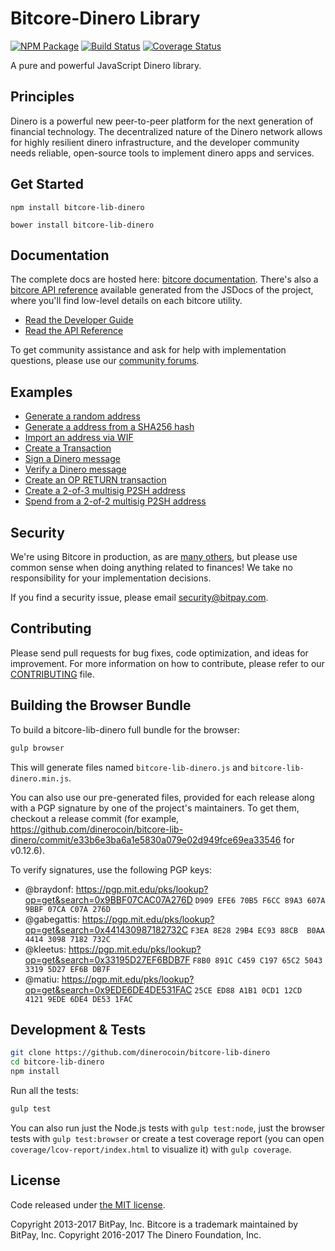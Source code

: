Bitcore-Dinero Library
=======

[![NPM Package](https://img.shields.io/npm/v/bitcore-lib-dinero.svg?style=flat-square)](https://www.npmjs.org/package/bitcore-lib-dinero)
[![Build Status](https://img.shields.io/travis/dinerocoin/bitcore-lib-dinero.svg?branch=master&style=flat-square)](https://travis-ci.org/dinerocoin/bitcore-lib-dinero)
[![Coverage Status](https://img.shields.io/coveralls/dinerocoin/bitcore-lib-dinero.svg?style=flat-square)](https://coveralls.io/github/dinerocoin/bitcore-lib-dinero?branch=master)

A pure and powerful JavaScript Dinero library.

## Principles

Dinero is a powerful new peer-to-peer platform for the next generation of financial technology. The decentralized nature of the Dinero network allows for highly resilient dinero infrastructure, and the developer community needs reliable, open-source tools to implement dinero apps and services.

## Get Started

```
npm install bitcore-lib-dinero
```

```
bower install bitcore-lib-dinero
```

## Documentation

The complete docs are hosted here: [bitcore documentation](http://bitcore.io/guide/). There's also a [bitcore API reference](http://bitcore.io/api/) available generated from the JSDocs of the project, where you'll find low-level details on each bitcore utility.

- [Read the Developer Guide](http://bitcore.io/guide/)
- [Read the API Reference](http://bitcore.io/api/)

To get community assistance and ask for help with implementation questions, please use our [community forums](https://forum.bitcore.io/).

## Examples

* [Generate a random address](https://github.com/dinerocoin/bitcore-lib-dinero/blob/master/docs/examples.md#generate-a-random-address)
* [Generate a address from a SHA256 hash](https://github.com/dinerocoin/bitcore-lib-dinero/blob/master/docs/examples.md#generate-a-address-from-a-sha256-hash)
* [Import an address via WIF](https://github.com/dinerocoin/bitcore-lib-dinero/blob/master/docs/examples.md#import-an-address-via-wif)
* [Create a Transaction](https://github.com/dinerocoin/bitcore-lib-dinero/blob/master/docs/examples.md#create-a-transaction)
* [Sign a Dinero message](https://github.com/dinerocoin/bitcore-lib-dinero/blob/master/docs/examples.md#sign-a-bitcoin-message)
* [Verify a Dinero message](https://github.com/dinerocoin/bitcore-lib-dinero/blob/master/docs/examples.md#verify-a-bitcoin-message)
* [Create an OP RETURN transaction](https://github.com/dinerocoin/bitcore-lib-dinero/blob/master/docs/examples.md#create-an-op-return-transaction)
* [Create a 2-of-3 multisig P2SH address](https://github.com/dinerocoin/bitcore-lib-dinero/blob/master/docs/examples.md#create-a-2-of-3-multisig-p2sh-address)
* [Spend from a 2-of-2 multisig P2SH address](https://github.com/dinerocoin/bitcore-lib-dinero/blob/master/docs/examples.md#spend-from-a-2-of-2-multisig-p2sh-address)


## Security

We're using Bitcore in production, as are [many others](http://bitcore.io#projects), but please use common sense when doing anything related to finances! We take no responsibility for your implementation decisions.

If you find a security issue, please email security@bitpay.com.

## Contributing

Please send pull requests for bug fixes, code optimization, and ideas for improvement. For more information on how to contribute, please refer to our [CONTRIBUTING](https://github.com/dinerocoin/bitcore-lib-dinero/blob/master/CONTRIBUTING.md) file.

## Building the Browser Bundle

To build a bitcore-lib-dinero full bundle for the browser:

```sh
gulp browser
```

This will generate files named `bitcore-lib-dinero.js` and `bitcore-lib-dinero.min.js`.

You can also use our pre-generated files, provided for each release along with a PGP signature by one of the project's maintainers. To get them, checkout a release commit (for example, https://github.com/dinerocoin/bitcore-lib-dinero/commit/e33b6e3ba6a1e5830a079e02d949fce69ea33546 for v0.12.6).

To verify signatures, use the following PGP keys:
- @braydonf: https://pgp.mit.edu/pks/lookup?op=get&search=0x9BBF07CAC07A276D `D909 EFE6 70B5 F6CC 89A3 607A 9BBF 07CA C07A 276D`
- @gabegattis: https://pgp.mit.edu/pks/lookup?op=get&search=0x441430987182732C `F3EA 8E28 29B4 EC93 88CB  B0AA 4414 3098 7182 732C`
- @kleetus: https://pgp.mit.edu/pks/lookup?op=get&search=0x33195D27EF6BDB7F `F8B0 891C C459 C197 65C2 5043 3319 5D27 EF6B DB7F`
- @matiu: https://pgp.mit.edu/pks/lookup?op=get&search=0x9EDE6DE4DE531FAC `25CE ED88 A1B1 0CD1 12CD  4121 9EDE 6DE4 DE53 1FAC`


## Development & Tests

```sh
git clone https://github.com/dinerocoin/bitcore-lib-dinero
cd bitcore-lib-dinero
npm install
```

Run all the tests:

```sh
gulp test
```

You can also run just the Node.js tests with `gulp test:node`, just the browser tests with `gulp test:browser`
or create a test coverage report (you can open `coverage/lcov-report/index.html` to visualize it) with `gulp coverage`.

## License

Code released under [the MIT license](https://github.com/dinerocoin/bitcore-lib-dinero/blob/master/LICENSE).

Copyright 2013-2017 BitPay, Inc. Bitcore is a trademark maintained by BitPay, Inc.
Copyright 2016-2017 The Dinero Foundation, Inc.
